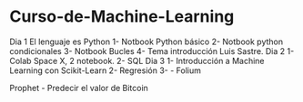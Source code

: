 # Curso-de-Machine-Learning
Dia 1
El lenguaje es Python
1- Notbook Python básico
2- Notbook python condicionales
3- Notbook Bucles
4- Tema introducción Luis Sastre.
Dia 2
1- Colab Space X, 2 notebook.
2- SQL
Dia 3
1- Introducción a Machine Learning con Scikit-Learn
2- Regresión
3-  - Folium

Prophet - Predecir el valor de Bitcoin
